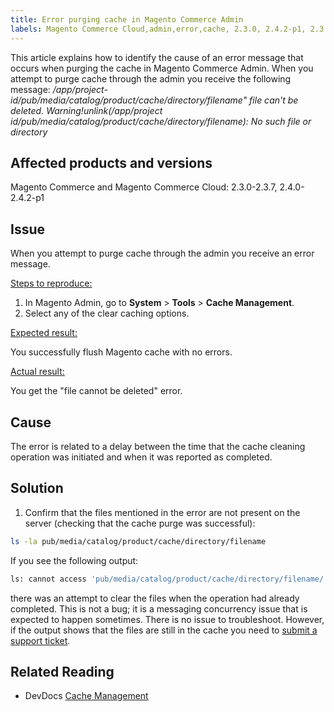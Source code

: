 ```yaml
---
title: Error purging cache in Magento Commerce Admin
labels: Magento Commerce Cloud,admin,error,cache, 2.3.0, 2.4.2-p1, 2.3.7, 2.3.1, 2.3.2, 2.3.2-p2, 2.3.3, 2.3.3-p1, 2.3.4, 2.3.4-p2, 2.3.5-p1, 2.3.5-p2, 2.4.0, 2.3.6, 2.4.0-p1, 2.4.1, 2.3.6-p1, 2.4.2
---
```


This article explains how to identify the cause of an error message that occurs when purging the cache in Magento Commerce Admin. When you attempt to purge cache through the admin you receive the following message:
*/app/project-id/pub/media/catalog/product/cache/directory/filename" file can't be deleted. Warning!unlink(/app/project id/pub/media/catalog/product/cache/directory/filename): No such file or directory*

## Affected products and versions

Magento Commerce and Magento Commerce Cloud: 2.3.0-2.3.7, 2.4.0-2.4.2-p1

## Issue

When you attempt to purge cache through the admin you receive an error message.

<ins>Steps to reproduce:</ins>

1. In Magento Admin, go to **System** > **Tools** > **Cache Management**. 
1. Select any of the clear caching options.

<ins>Expected result:</ins>

You successfully flush Magento cache with no errors.

<ins>Actual result:</ins>

You get the "file cannot be deleted" error.

## Cause

The error is related to a delay between the time that the cache cleaning operation was initiated and when it was reported as completed.

## Solution

1. Confirm that the files mentioned in the error are not present on the server (checking that the cache purge was successful):

```bash
ls -la pub/media/catalog/product/cache/directory/filename
```

If you see the following output:

```bash
ls: cannot access 'pub/media/catalog/product/cache/directory/filename/': No such file or directory
```

there was an attempt to clear the files when the operation had already completed. This is not a bug; it is a messaging concurrency issue that is expected to happen sometimes. There is no issue to troubleshoot.
However, if the output shows that the files are still in the cache you need to [submit a support ticket](https://support.magento.com/hc/en-us/articles/360019088251-Submit-a-support-ticket).

## Related Reading

* DevDocs [Cache Management](https://docs.magento.com/user-guide/system/cache-management.html)
